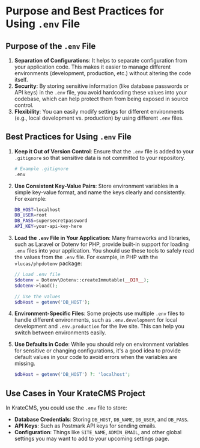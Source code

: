 
# Purpose and Best Practices for Using `.env` File

## Purpose of the `.env` File
1. **Separation of Configurations**: It helps to separate configuration from your application code. This makes it easier to manage different environments (development, production, etc.) without altering the code itself.
2. **Security**: By storing sensitive information (like database passwords or API keys) in the `.env` file, you avoid hardcoding these values into your codebase, which can help protect them from being exposed in source control.
3. **Flexibility**: You can easily modify settings for different environments (e.g., local development vs. production) by using different `.env` files.

## Best Practices for Using `.env` File
1. **Keep it Out of Version Control**: Ensure that the `.env` file is added to your `.gitignore` so that sensitive data is not committed to your repository.
   
   ```bash
   # Example .gitignore
   .env
   ```

2. **Use Consistent Key-Value Pairs**: Store environment variables in a simple key-value format, and name the keys clearly and consistently. For example:

   ```bash
   DB_HOST=localhost
   DB_USER=root
   DB_PASS=supersecretpassword
   API_KEY=your-api-key-here
   ```

3. **Load the `.env` File in Your Application**: Many frameworks and libraries, such as Laravel or Dotenv for PHP, provide built-in support for loading `.env` files into your application. You should use these tools to safely read the values from the `.env` file. For example, in PHP with the `vlucas/phpdotenv` package:

   ```php
   // Load .env file
   $dotenv = Dotenv\Dotenv::createImmutable(__DIR__);
   $dotenv->load();

   // Use the values
   $dbHost = getenv('DB_HOST');
   ```

4. **Environment-Specific Files**: Some projects use multiple `.env` files to handle different environments, such as `.env.development` for local development and `.env.production` for the live site. This can help you switch between environments easily.

5. **Use Defaults in Code**: While you should rely on environment variables for sensitive or changing configurations, it's a good idea to provide default values in your code to avoid errors when the variables are missing.

   ```php
   $dbHost = getenv('DB_HOST') ?: 'localhost';
   ```

## Use Cases in Your KrateCMS Project
In KrateCMS, you could use the `.env` file to store:
- **Database Credentials**: Storing `DB_HOST`, `DB_NAME`, `DB_USER`, and `DB_PASS`.
- **API Keys**: Such as Postmark API keys for sending emails.
- **Configuration**: Things like `SITE_NAME`, `ADMIN_EMAIL`, and other global settings you may want to add to your upcoming settings page.
